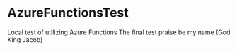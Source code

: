 # AzureFunctionsTest
Local test of utilizing Azure Functions
The final test praise be my name (God King Jacob)

